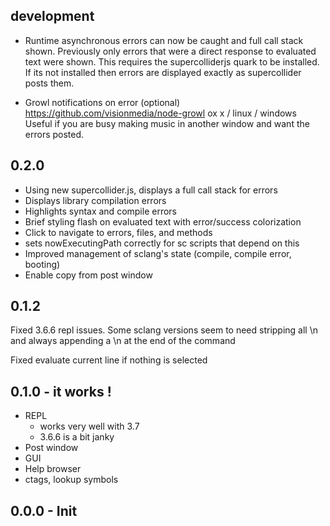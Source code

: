 ## development

- Runtime asynchronous errors can now be caught and full call stack shown.
  Previously only errors that were a direct response to evaluated text were shown.
  This requires the supercolliderjs quark to be installed. If its not installed then
  errors are displayed exactly as supercollider posts them.

- Growl notifications on error (optional)
  https://github.com/visionmedia/node-growl
  ox x / linux / windows
  Useful if you are busy making music in another window and want the errors posted.

## 0.2.0

- Using new supercollider.js, displays a full call stack for errors
- Displays library compilation errors
- Highlights syntax and compile errors
- Brief styling flash on evaluated text with error/success colorization
- Click to navigate to errors, files, and methods
- sets nowExecutingPath correctly for sc scripts that depend on this
- Improved management of sclang's state (compile, compile error, booting)
- Enable copy from post window

## 0.1.2

Fixed 3.6.6 repl issues. Some sclang versions seem to need stripping all \n and always appending a \n at the end of the command

Fixed evaluate current line if nothing is selected

## 0.1.0 - it works !

- REPL
  + works very well with 3.7
  + 3.6.6 is a bit janky
- Post window
- GUI
- Help browser
- ctags, lookup symbols


## 0.0.0 - Init

